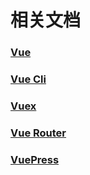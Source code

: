 # 相关文档

### [Vue](https://cn.vuejs.org/v2/guide/)  
### [Vue Cli](https://cli.vuejs.org/zh/guide/)  
### [Vuex](https://vuex.vuejs.org/zh/)  
### [Vue Router](https://router.vuejs.org/zh/installation.html)  
### [VuePress](https://vuepress.vuejs.org/zh/guide/)  